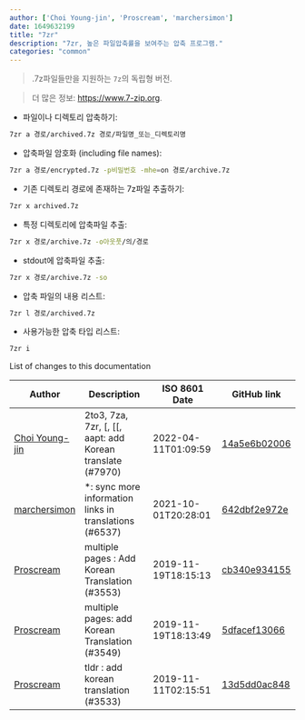 ```yaml
---
author: ['Choi Young-jin', 'Proscream', 'marchersimon']
date: 1649632199
title: "7zr"
description: "7zr, 높은 파일압축률을 보여주는 압축 프로그램."
categories: "common"
---
```

> .7z파일들만을 지원하는 `7z`의 독립형 버전.

> 더 많은 정보: <https://www.7-zip.org>.

- 파일이나 디렉토리 압축하기:

```bash
7zr a 경로/archived.7z 경로/파일명_또는_디렉토리명
```

- 압축파일 암호화 (including file names):

```bash
7zr a 경로/encrypted.7z -p비밀번호 -mhe=on 경로/archive.7z
```

- 기존 디렉토리 경로에 존재하는 7z파일 추출하기:

```bash
7zr x archived.7z
```

- 특정 디렉토리에 압축파일 추출:

```bash
7zr x 경로/archive.7z -o아웃풋/의/경로
```

- stdout에 압축파일 추출:

```bash
7zr x 경로/archive.7z -so
```

- 압축 파일의 내용 리스트:

```bash
7zr l 경로/archived.7z
```

- 사용가능한 압축 타입 리스트:

```bash
7zr i
```
List of changes to this documentation


Author | Description | ISO 8601 Date | GitHub link
------|-----|-----|-----
[Choi Young-jin](mailto:amateur.toss@gmail.com) | 2to3, 7za, 7zr, [, [[, aapt: add Korean translate (#7970) | 2022-04-11T01:09:59 | [14a5e6b02006](https://github.com/tldr-pages/tldr/commit/14a5e6b02006ec880b4133a9faac5afdf00ff62e)
[marchersimon](mailto:50295997+marchersimon@users.noreply.github.com) | *: sync more information links in translations (#6537) | 2021-10-01T20:28:01 | [642dbf2e972e](https://github.com/tldr-pages/tldr/commit/642dbf2e972e388fab8c84ba3b4685fb862b6454)
[Proscream](mailto:proscream@naver.com) | multiple pages : Add Korean Translation (#3553) | 2019-11-19T18:15:13 | [cb340e934155](https://github.com/tldr-pages/tldr/commit/cb340e93415596ec3e67bcb079a96b0dc5b331a7)
[Proscream](mailto:proscream@naver.com) | multiple pages: add Korean Translation (#3549) | 2019-11-19T18:13:49 | [5dfacef13066](https://github.com/tldr-pages/tldr/commit/5dfacef1306610247597b34374d3b62d41bd2f6f)
[Proscream](mailto:proscream@naver.com) | tldr : add korean translation (#3533) | 2019-11-11T02:15:51 | [13d5dd0ac848](https://github.com/tldr-pages/tldr/commit/13d5dd0ac84887e01524bca201c2b9199805418d)

